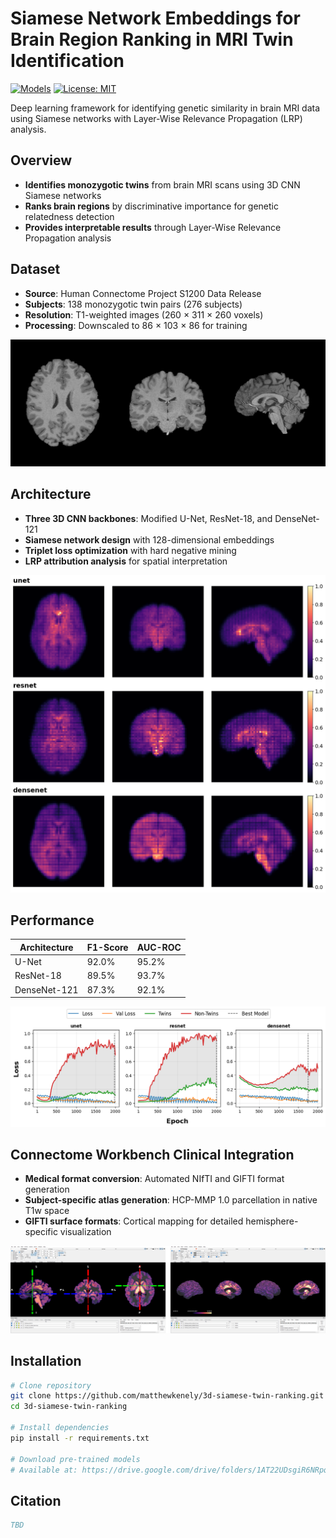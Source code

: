 # Siamese Network Embeddings for Brain Region Ranking in MRI Twin Identification

[![Models](https://img.shields.io/badge/Models-Available-blue)](https://drive.google.com/drive/folders/1AT22UDsgiR6NRpqpN0CBJRxVZWEFfX68?usp=sharing)
[![License: MIT](https://img.shields.io/badge/License-MIT-yellow.svg)](https://opensource.org/licenses/MIT)

Deep learning framework for identifying genetic similarity in brain MRI data using Siamese networks with Layer-Wise Relevance Propagation (LRP) analysis.

## Overview

- **Identifies monozygotic twins** from brain MRI scans using 3D CNN Siamese networks
- **Ranks brain regions** by discriminative importance for genetic relatedness detection  
- **Provides interpretable results** through Layer-Wise Relevance Propagation analysis

## Dataset

- **Source**: Human Connectome Project S1200 Data Release
- **Subjects**: 138 monozygotic twin pairs (276 subjects)
- **Resolution**: T1-weighted images (260 × 311 × 260 voxels)
- **Processing**: Downscaled to 86 × 103 × 86 for training

![Dataset Example](assets/dataset_example.png)

## Architecture

- **Three 3D CNN backbones**: Modified U-Net, ResNet-18, and DenseNet-121
- **Siamese network design** with 128-dimensional embeddings
- **Triplet loss optimization** with hard negative mining
- **LRP attribution analysis** for spatial interpretation

![Average LRP](assets/averagelrp.png)

## Performance

| Architecture | F1-Score | AUC-ROC |
|--------------|----------|---------|
| U-Net        | 92.0%    | 95.2%   |
| ResNet-18    | 89.5%    | 93.7%   |
| DenseNet-121 | 87.3%    | 92.1%   |

![Loss Graphs](assets/lossgraphs.png)

## Connectome Workbench Clinical Integration

- **Medical format conversion**: Automated NIfTI and GIFTI format generation
- **Subject-specific atlas generation**: HCP-MMP 1.0 parcellation in native T1w space
- **GIFTI surface formats**: Cortical mapping for detailed hemisphere-specific visualization

![Connectome Workbench](assets/volumeandsurface.png)

## Installation

```bash
# Clone repository
git clone https://github.com/matthewkenely/3d-siamese-twin-ranking.git
cd 3d-siamese-twin-ranking

# Install dependencies
pip install -r requirements.txt

# Download pre-trained models
# Available at: https://drive.google.com/drive/folders/1AT22UDsgiR6NRpqpN0CBJRxVZWEFfX68?usp=sharing
```

## Citation

```bibtex
TBD
```
